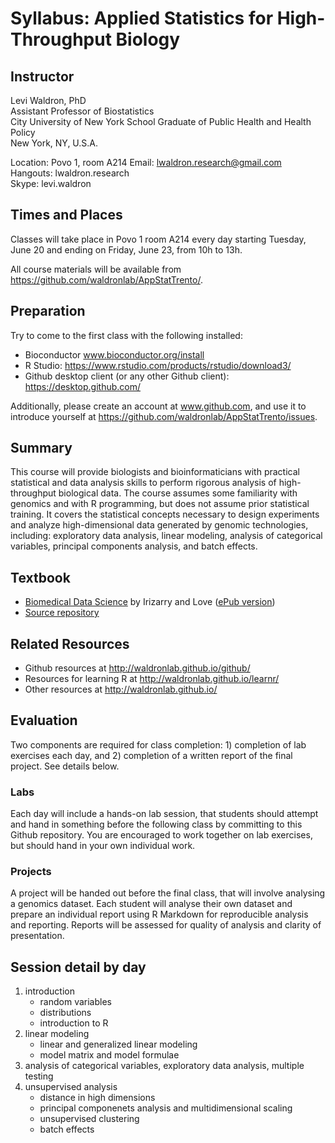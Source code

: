# Syllabus: Applied Statistics for High-Throughput Biology

## Instructor

Levi Waldron, PhD  
Assistant Professor of Biostatistics  
City University of New York School Graduate of Public Health and Health Policy  
New York, NY, U.S.A.  

Location: Povo 1, room A214
Email: lwaldron.research@gmail.com  
Hangouts: lwaldron.research  
Skype: levi.waldron  

## Times and Places

Classes will take place in Povo 1 room A214 every day starting Tuesday, June 20 and ending on Friday, June 23, from 10h to 13h. 

All course materials will be available from https://github.com/waldronlab/AppStatTrento/.

## Preparation

Try to come to the first class with the following installed:

* Bioconductor www.bioconductor.org/install
* R Studio: https://www.rstudio.com/products/rstudio/download3/
* Github desktop client (or any other Github client): https://desktop.github.com/

Additionally, please create an account at www.github.com, and use it to introduce yourself at https://github.com/waldronlab/AppStatTrento/issues. 


## Summary

This course will provide biologists and bioinformaticians with practical statistical and data analysis skills to perform rigorous analysis of high-throughput biological data.  The course assumes some familiarity with genomics and with R programming, but does not assume prior statistical training.  It covers the statistical concepts necessary to design experiments and analyze high-dimensional data generated by genomic technologies, including: exploratory data analysis, linear modeling, analysis of categorical variables, principal components analysis, and batch effects.  

## Textbook

* [Biomedical Data Science](http://genomicsclass.github.io/book/) by Irizarry and Love ([ePub version](https://leanpub.com/dataanalysisforthelifesciences/))
* [Source repository](https://github.com/genomicsclass/labs)

## Related Resources

* Github resources at http://waldronlab.github.io/github/
* Resources for learning R at http://waldronlab.github.io/learnr/
* Other resources at http://waldronlab.github.io/

## Evaluation

Two components are required for class completion: 1) completion of lab exercises each day, and 2) completion of a written report of the final project.  See details below.

### Labs

Each day will include a hands-on lab session, that students should attempt and hand in something before the following class by committing to this Github repository. You are encouraged to work together on lab exercises, but should hand in your own individual work.

### Projects

A project will be handed out before the final class, that will involve analysing a genomics dataset.  Each student will analyse their own dataset and prepare an individual report using R Markdown for reproducible analysis and reporting.
Reports will be assessed for quality of analysis and clarity of presentation.

## Session detail by day

1. introduction
    + random variables
    + distributions
    + introduction to R
2. linear modeling
    + linear and generalized linear modeling
    + model matrix and model formulae
3. analysis of categorical variables, exploratory data analysis, multiple testing
4. unsupervised analysis
    + distance in high dimensions
    + principal componenets analysis and multidimensional scaling
    + unsupervised clustering
    + batch effects
